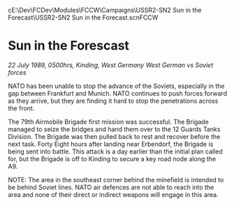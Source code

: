 cE:\Dev\FCDev\Modules\FCCW\Campaigns\USSR2-SN2 Sun in the Forecast\USSR2-SN2 Sun in the Forecast.scnFCCW
# Sun in the Forescast

*22 July 1989, 0500hrs, Kinding, West Germany   West German vs Soviet forces*



NATO has been unable to stop the advance of the Soviets, especially in the gap between Frankfurt and Munich.  NATO continues to push forces forward as they arrive, but they are finding it hard to stop the penetrations across the front.     

The 79th Airmobile Brigade first mission was successful.  The Brigade managed to seize the bridges and hand them over to the 12 Guards Tanks Division.  The Brigade was then pulled back to rest and recover before the next task.  Forty Eight hours after landing near Erbendorf, the Brigade is being sent into battle.  This attack is a day earlier than the initial plan called for, but the Brigade is off to Kinding to secure a key road node along the A9. 

NOTE:  The area in the southeast corner behind the minefield is intended to be behind Soviet lines. NATO air defences are not able to reach into the area and none of their direct or indirect weapons will engage in this area.
